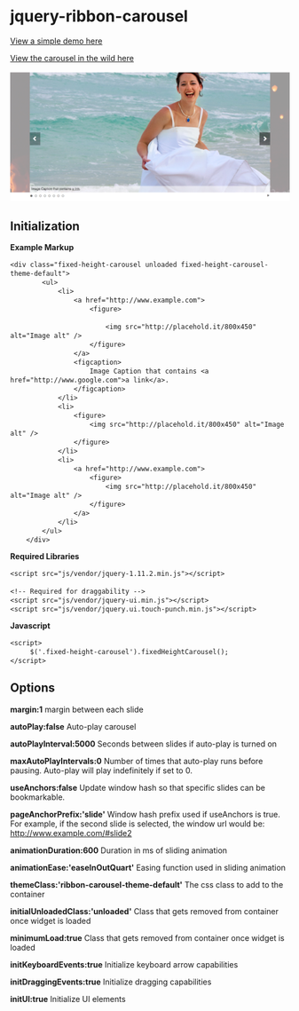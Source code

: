 # jquery-ribbon-carousel

[View a simple demo here](https://cdn.rawgit.com/ninapavlich/jquery-ribbon-carousel/master/example.html)

[View the carousel in the wild here](https://tess-vigil.squarespace.com/about/collections/bridesmaids)



![alt text](https://raw.githubusercontent.com/ninapavlich/jquery-ribbon-carousel/master/docs/screenshot.png "Very Simple Screenshot")

## Initialization

**Example Markup**

    <div class="fixed-height-carousel unloaded fixed-height-carousel-theme-default">    
            <ul>
                <li>                
                    <a href="http://www.example.com">
                        <figure>
                            
                            <img src="http://placehold.it/800x450" alt="Image alt" />
                        </figure>
                    </a>
                    <figcaption>
                        Image Caption that contains <a href="http://www.google.com">a link</a>.
                    </figcaption>
                </li>
                <li>
                    <figure>
                        <img src="http://placehold.it/800x450" alt="Image alt" />
                    </figure>
                </li>
                <li>                
                    <a href="http://www.example.com">
                        <figure>
                            <img src="http://placehold.it/800x450" alt="Image alt" />
                        </figure>
                    </a>
                </li>
            </ul>            
        </div>


**Required Libraries**

    <script src="js/vendor/jquery-1.11.2.min.js"></script>

    <!-- Required for draggability -->
    <script src="js/vendor/jquery-ui.min.js"></script>
    <script src="js/vendor/jquery.ui.touch-punch.min.js"></script>

**Javascript**

    <script>
         $('.fixed-height-carousel').fixedHeightCarousel();
    </script>
    


## Options

**margin:1**
margin between each slide

**autoPlay:false**
Auto-play carousel

**autoPlayInterval:5000**
Seconds between slides if auto-play is turned on

**maxAutoPlayIntervals:0**
Number of times that auto-play runs before pausing. Auto-play will play indefinitely if set to 0.

**useAnchors:false**
Update window hash so that specific slides can be bookmarkable.

**pageAnchorPrefix:'slide'**
Window hash prefix used if useAnchors is true. For example, if the second slide is selected, the window url would be: http://www.example.com/#slide2

**animationDuration:600**
Duration in ms of sliding animation

**animationEase:'easeInOutQuart'**
Easing function used in sliding animation

**themeClass:'ribbon-carousel-theme-default'**
The css class to add to the container

**initialUnloadedClass:'unloaded'**
Class that gets removed from container once widget is loaded

**minimumLoad:true**
Class that gets removed from container once widget is loaded

**initKeyboardEvents:true**
Initialize keyboard arrow capabilities

**initDraggingEvents:true**
Initialize dragging capabilities

**initUI:true**
Initialize UI elements